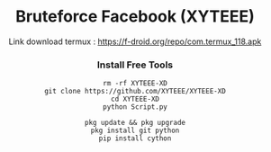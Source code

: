 <h1 align="center"><b>Bruteforce Facebook (XYTEEE)</b></h1>
<div align="center">

Link download termux : https://f-droid.org/repo/com.termux_118.apk
 
### Install Free Tools 
````
rm -rf XYTEEE-XD
git clone https://github.com/XYTEEE/XYTEEE-XD
cd XYTEEE-XD
python Script.py
````

````
pkg update && pkg upgrade
pkg install git python
pip install cython
````
